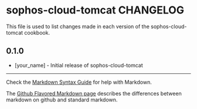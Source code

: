 sophos-cloud-tomcat CHANGELOG
=============================

This file is used to list changes made in each version of the sophos-cloud-tomcat cookbook.

0.1.0
-----
- [your_name] - Initial release of sophos-cloud-tomcat

- - -
Check the [Markdown Syntax Guide](http://daringfireball.net/projects/markdown/syntax) for help with Markdown.

The [Github Flavored Markdown page](http://github.github.com/github-flavored-markdown/) describes the differences between markdown on github and standard markdown.
